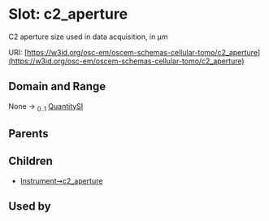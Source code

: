 
# Slot: c2_aperture

C2 aperture size used in data acquisition, in µm

URI: [https://w3id.org/osc-em/oscem-schemas-cellular-tomo/c2_aperture](https://w3id.org/osc-em/oscem-schemas-cellular-tomo/c2_aperture)


## Domain and Range

None &#8594;  <sub>0..1</sub> [QuantitySI](QuantitySI.md)

## Parents


## Children

 *  [Instrument➞c2_aperture](Instrument_c2_aperture.md)

## Used by

